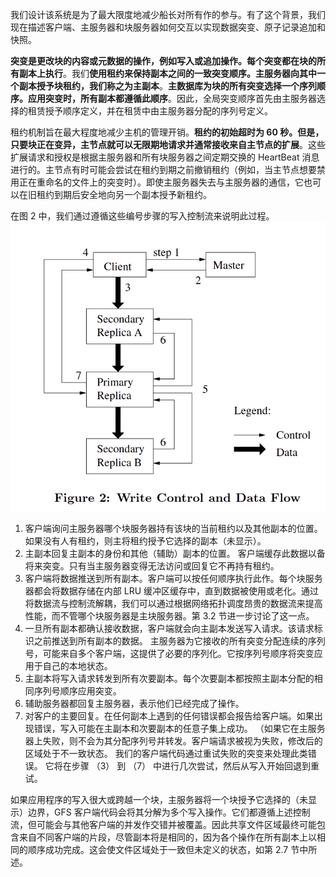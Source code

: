我们设计该系统是为了最大限度地减少船长对所有作的参与。有了这个背景，我们现在描述客户端、主服务器和块服务器如何交互以实现数据突变、原子记录追加和快照。

**突变是更改块的内容或元数据的操作，例如写入或追加操作。每个突变都在块的所有副本上执行**。我们**使用租约来保持副本之间的一致突变顺序。主服务器向其中一个副本授予块租约，我们称之为主副本**。**主数据库为块的所有突变选择一个序列顺序。应用突变时，所有副本都遵循此顺序**。因此，全局突变顺序首先由主服务器选择的租赁授予顺序定义，并在租赁中由主服务器分配的序列号定义。

租约机制旨在最大程度地减少主机的管理开销。**租约的初始超时为 60 秒。但是，只要块正在变异，主节点就可以无限期地请求并通常接收来自主节点的扩展**。这些扩展请求和授权是根据主服务器和所有块服务器之间定期交换的 HeartBeat 消息进行的。主节点有时可能会尝试在租约到期之前撤销租约（例如，当主节点想要禁用正在重命名的文件上的突变时）。即使主服务器失去与主服务器的通信，它也可以在旧租约到期后安全地向另一个副本授予新租约。

在图 2 中，我们通过遵循这些编号步骤的写入控制流来说明此过程。
![](asserts/Pasted%20image%2020250808212300.png)
1. 客户端询问主服务器哪个块服务器持有该块的当前租约以及其他副本的位置。如果没有人有租约，则主将租约授予它选择的副本（未显示）。
2. 主副本回复主副本的身份和其他（辅助）副本的位置。 客户端缓存此数据以备将来突变。只有当主服务器变得无法访问或回复它不再持有租约。
3. 客户端将数据推送到所有副本。客户端可以按任何顺序执行此作。每个块服务器都会将数据存储在内部 LRU 缓冲区缓存中，直到数据被使用或老化。通过将数据流与控制流解耦，我们可以通过根据网络拓扑调度昂贵的数据流来提高性能，而不管哪个块服务器是主块服务器。第 3.2 节进一步讨论了这一点。
4. 一旦所有副本都确认接收数据，客户端就会向主副本发送写入请求。该请求标识之前推送到所有副本的数据。 主服务器为它接收的所有突变分配连续的序列号，可能来自多个客户端，这提供了必要的序列化。它按序列号顺序将突变应用于自己的本地状态。
5. 主副本将写入请求转发到所有次要副本。每个次要副本都按照主副本分配的相同序列号顺序应用突变。
6. 辅助服务器都回复主服务器，表示他们已经完成了操作。
7. 对客户的主要回复。在任何副本上遇到的任何错误都会报告给客户端。如果出现错误，写入可能在主副本和次要副本的任意子集上成功。 （如果它在主服务器上失败，则不会为其分配序列号并转发。客户端请求被视为失败，修改后的区域处于不一致状态。 我们的客户端代码通过重试失败的突变来处理此类错误。 它将在步骤 （3） 到 （7） 中进行几次尝试，然后从写入开始回退到重试。

如果应用程序的写入很大或跨越一个块，主服务器将一个块授予它选择的（未显示）边界，GFS 客户端代码会将其分解为多个写入操作。它们都遵循上述控制流，但可能会与其他客户端的并发作交错并被覆盖。因此共享文件区域最终可能包含来自不同客户端的片段，尽管副本将是相同的，因为各个操作在所有副本上以相同的顺序成功完成。这会使文件区域处于一致但未定义的状态，如第 2.7 节中所述。



